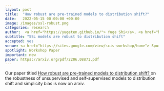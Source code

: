 ```yaml
---
layout: post
title:  "How robust are pre-trained models to distribution shift?"
date:   2022-05-15 00:00:00 +00:00
image: /images/ssl-robust.png
categories: research
author:  <a href="https://yugeten.github.io/"> Yuge Shi</a>, <a href="https://mds.inf.ethz.ch/team/detail/imant-daunhawer"> Imant Daunhawer</a>, Julia E. Vogt, <strong> Amartya Sanyal </strong>, <a href="https://www.robots.ox.ac.uk/~phst/">Philip H.S. Torr</a> 
subtitle: "SSL models are robust to distribution shift"
accepted: yes
venue: <a href="https://sites.google.com/view/scis-workshop/home"> Spurious Correlation, Invariance, and Instability</a>, <a href="https://pretraining.github.io/"> Pre-training- Perspectives, Pitfalls, and Paths Forward </a>
spotlight: Workshop Paper
important: new
paper: https://arxiv.org/pdf/2206.08871.pdf
---
```

Our paper titled <a href="https://arxiv.org/abs/2206.08871">
How robust are pre-trained models to distribution shift? </a> on the
robustness of unsupervised and self-supervised models to distribution
shift and simplicity bias is now on arxiv.

